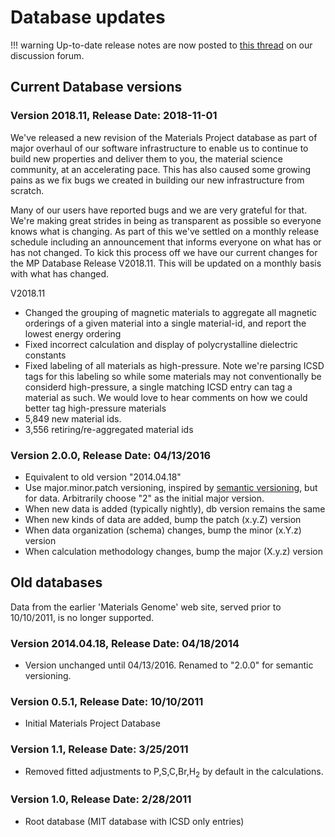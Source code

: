 # Database updates

!!! warning
    Up-to-date release notes are now posted to
    [this thread](https://discuss.materialsproject.org/t/materials-project-database-release-log/1609)
    on our discussion forum.

## Current Database versions
### Version 2018.11, Release Date: 2018-11-01
We've released a new revision of the Materials Project database as part of major overhaul of our software infrastructure 
to enable us to continue to build new properties and deliver them to you, the material science community, at an accelerating 
pace. This has also caused some growing pains as we fix bugs we created in building our new infrastructure from scratch.

Many of our users have reported bugs and we are very grateful for that. We're making great strides in being as transparent 
as possible so everyone knows what is changing. As part of this we've settled on a monthly release schedule including an 
announcement that informs everyone on what has or has not changed. To kick this process off we have our current changes 
for the MP Database Release V2018.11. This will be updated on a monthly basis with what has changed.

V2018.11

* Changed the grouping of magnetic materials to aggregate all magnetic orderings of a given material into a single 
material-id, and report the lowest energy ordering
* Fixed incorrect calculation and display of polycrystalline dielectric constants
* Fixed labeling of all materials as high-pressure. Note we're parsing ICSD tags for this labeling so while some materials 
may not conventionally be considerd high-pressure, a single matching ICSD entry can tag a material as such. We would love 
to hear comments on how we could better tag high-pressure materials
* 5,849 new material ids.
* 3,556 retiring/re-aggregated material ids

### Version 2.0.0, Release Date: 04/13/2016
* Equivalent to old version "2014.04.18"
* Use major.minor.patch versioning, inspired by [semantic versioning](https://semver.org/), but for data. Arbitrarily choose "2" as the initial major version.
* When new data is added (typically nightly), db version remains the same
* When new kinds of data are added, bump the patch (x.y.Z) version
* When data organization (schema) changes, bump the minor (x.Y.z) version
* When calculation methodology changes, bump the major (X.y.z) version

## Old databases
Data from the earlier 'Materials Genome' web site, served prior to 10/10/2011, is no longer supported.

### Version 2014.04.18, Release Date: 04/18/2014
* Version unchanged until 04/13/2016. Renamed to "2.0.0" for semantic versioning.

### Version 0.5.1, Release Date: 10/10/2011
* Initial Materials Project Database

###	Version 1.1, Release Date: 3/25/2011
* Removed fitted adjustments to P,S,C,Br,H<sub>2</sub> by default in the calculations.

### Version 1.0, Release Date: 2/28/2011
* Root database (MIT database with ICSD only entries)
